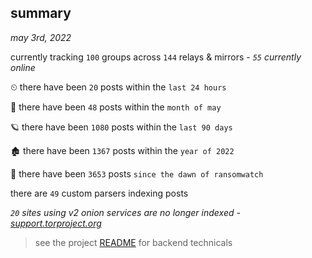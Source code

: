 
## summary
_may 3rd, 2022_

currently tracking `100` groups across `144` relays & mirrors - _`55` currently online_

⏲ there have been `20` posts within the `last 24 hours`

🦈 there have been `48` posts within the `month of may`

🪐 there have been `1080` posts within the `last 90 days`

🏚 there have been `1367` posts within the `year of 2022`

🦕 there have been `3653` posts `since the dawn of ransomwatch`

there are `49` custom parsers indexing posts

_`20` sites using v2 onion services are no longer indexed - [support.torproject.org](https://support.torproject.org/onionservices/v2-deprecation/)_

> see the project [README](https://github.com/thetanz/ransomwatch#ransomwatch--) for backend technicals
